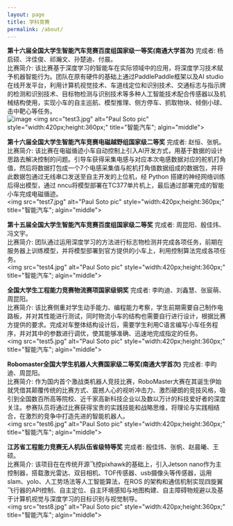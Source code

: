 ```yaml
---
layout: page
title: 学科竞赛
permalink: /about/
---
```


<strong>第十六届全国大学生智能汽车竞赛百度组国家级一等奖(南通大学首次)</strong> 完成者: 杨启硕、泮佳俊、祁瀚文、孙楚迪、付晨。<br>
比赛简介: 该比赛基于深度学习的智能车在实际领域中的应用，将深度学习技术赋予机器智能行为。团队在原有硬件的基础上通过PaddlePaddle框架以及AI studio在线开发平台，利用计算机视觉技术、车道线定位和识别技术、交通标志与指示牌的检测和识别技术、目标物检测与识别技术等多种人工智能技术配合传感器以及机械结构使用，实现小车的自主巡航、模型推理、侧方停车、抓取物块、倾倒小球、击中靶心等任务。
<br>
![image]()
<img src="test3.jpg" alt="Paul Soto pic" style="width:420px;height:360px;" title="智能汽车"; algin="middle">
<br>

<strong>第十六届全国大学生智能汽车竞赛电磁越野组国家级二等奖</strong> 完成者: 赵恒、张帆。<br>
比赛简介: 该比赛在电磁循迹小车自动控制上引入AI开发方式，用基于数据的设计思路去解决控制的问题。引导车获得采集电感与对应本次电感数据对应的舵机打角值，然后将数据打包成一个7个电感采集值与舵机打角值数据组成的数据包，并将此数据包通过无线串口发送至自主开发的上位机，经 Python 搭建的神经网络训练后得出模型，通过 nncu将模型部署在TC377单片机上，最后通过部署完成的智能小车完成电磁循迹。
<br>
<img src="test7.jpg" alt="Paul Soto pic" style="width:420px;height:360px;" title="智能汽车"; algin="middle">
<br>

<strong>第十五届全国大学生智能汽车竞赛百度组国家级二等奖</strong> 完成者: 周昆阳、殷佳炜、冯文宇。<br>
比赛简介: 团队通过运用深度学习的方法进行标志物检测并完成各项任务，前期在服务器上训练模型，并将模型部署到官方提供的小车上，利用控制算法完成各项任务。
<br>
<img src="test4.jpg" alt="Paul Soto pic" style="width:420px;height:360px;" title="智能汽车"; algin="middle">
<br>

<strong>全国大学生工程能力竞赛物流赛项国家级铜奖</strong> 完成者: 李昀迪、刘鑫慧、张宸萌、周昆阳。<br>
比赛简介: 该比赛侧重对学生动手能力、编程能力考察，学生前期需要自己制作电路板，并对其性能进行测试，同时物流小车的结构也需要自行进行设计，根据比赛方提供的要求。完成对车整体结构设计后，需要学生利用C语言编写小车任务程序，并对其中的参数进行调优，使其能够准确、迅速地完成指定的任务。
<br>
<img src="test5.jpg" alt="Paul Soto pic" style="width:420px;height:360px;" title="智能汽车"; algin="middle">
<br>


<strong>Robomaster全国大学生机器人大赛国家级二等奖(南通大学首次)</strong> 完成者: 李昀迪、周昆阳。<br>
比赛简介: 作为国内首个激战类机器人竞技比赛，RoboMaster大赛在其诞生伊始就凭借其颠覆传统的比赛方式、震撼人心的视听冲击力、激烈硬朗的竞技风格，吸引到全国数百所高等院校、近千家高新科技企业以及数以万计的科技爱好者的深度关注。参赛队员将通过比赛获得宝贵的实践技能和战略思维，将理论与实践相结合，在激烈的竞争中打造先进的智能机器人。
<br>
<img src="test6.jpg" alt="Paul Soto pic" style="width:420px;height:360px;" title="智能汽车"; algin="middle">
<br>

<strong>江苏省工程能力竞赛无人机队伍省级特等奖</strong> 完成者: 殷佳炜、张帆、赵晨曦、王硕。<br>
比赛简介: 该项目在在传统开源飞控pixhawk的基础上，引入Jetson nano作为主控制器，搭载激光雷达、双目相机、TOF传感器、usb摄像头等传感器，运用slam、yolo、人工势场法等人工智能算法，在ROS 的架构和通信机制实现四旋翼飞行器的API控制、自主定位、自主环境感知与地图构建、自主障碍物规避以及基于计算机视觉与深度学习的目标识别与视觉制导。
<br>
<img src="test8.jpg" alt="Paul Soto pic" style="width:420px;height:360px;" title="智能汽车"; algin="middle">
<br>
